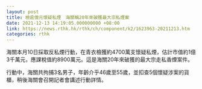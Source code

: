 ```yaml
---
layout: post
title: 檢逾億元懷疑私煙　海關稱20年來破獲最大宗私煙案
date: 2021-12-13 14:19:05.000000000 +08:00
link: https://news.rthk.hk/rthk/ch/component/k2/1623963-20211213.htm
categories: rthk
---
```


海關本月10日採取反私煙行動，在青衣檢獲約4700萬支懷疑私煙，估計市值約1億3千萬元，應課稅值約8900萬元。這是海關20年來破獲的最大宗走私香煙案件。

行動中，海關共拘捕3名男子，年齡介乎46歲至55歲，並扣查5個懷疑涉案的貨櫃，稍後海關會召開記者會講述行動詳情。
